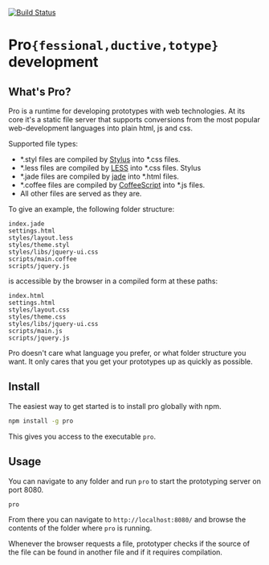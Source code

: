 [![Build Status](https://secure.travis-ci.org/eirikurn/pro.png?branch=redesign)](http://travis-ci.org/eirikurn/pro)

Pro`{fessional,ductive,totype}` development
===========================================

## What's Pro?

Pro is a runtime for developing prototypes with web
technologies. At its core it's a static file server 
that supports conversions from the most popular
web-development languages into plain html, js and css.

Supported file types:

- *.styl files are compiled by [Stylus](http://learnboost.github.com/stylus/)
  into *.css files.
- *.less files are compiled by [LESS](http://lesscss.org/) into *.css files.
Stylus
- *.jade files are compiled by [jade](http://jade-lang.com/) into *.html files.
- *.coffee files are compiled by [CoffeeScript](http://jashkenas.github.com/coffee-script/)
  into *.js files.
- All other files are served as they are.

To give an example, the following folder structure:

```
index.jade
settings.html
styles/layout.less
styles/theme.styl
styles/libs/jquery-ui.css
scripts/main.coffee
scripts/jquery.js
```

is accessible by the browser in a compiled form at these paths:

```
index.html
settings.html
styles/layout.css
styles/theme.css
styles/libs/jquery-ui.css
scripts/main.js
scripts/jquery.js
```

Pro doesn't care what language you prefer, or what folder
structure you want. It only cares that you get your prototypes
up as quickly as possible.

## Install

The easiest way to get started is to install pro globally
with npm.

```bash
npm install -g pro
```

This gives you access to the executable `pro`.

## Usage

You can navigate to any folder and run `pro` to start the prototyping
server on port 8080.

```bash
pro
```

From there you can navigate to `http://localhost:8080/` and browse
the contents of the folder where `pro` is running.

Whenever the browser requests a file, prototyper checks if the source
of the file can be found in another file and if it requires compilation.
